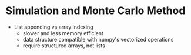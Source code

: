# Simulation and Monte Carlo Method

* List appending vs array indexing
  - slower and less memory efficient
  - data structure compatible with numpy's vectorized operations
  - require structured arrays, not lists

